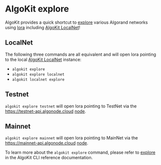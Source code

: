 # AlgoKit explore

AlgoKit provides a quick shortcut to [explore](../reference.md#explore) various Algorand networks using [lora](https://lora.algokit.io/) including [AlgoKit LocalNet](./localnet.md)!

## LocalNet

The following three commands are all equivalent and will open lora pointing to the local [AlgoKit LocalNet](./localnet.md) instance:

- `algokit explore`
- `algokit explore localnet`
- `algokit localnet explore`

## Testnet

`algokit explore testnet` will open lora pointing to TestNet via the <https://testnet-api.algonode.cloud> [node](https://algonode.io/api/).

## Mainnet

`algokit explore mainnet` will open lora pointing to MainNet via the <https://mainnet-api.algonode.cloud> [node](https://algonode.io/api/).

To learn more about the `algokit explore` command, please refer to [explore](../reference.md#explore) in the AlgoKit CLI reference documentation.

